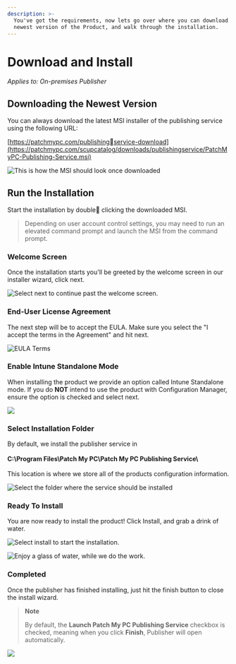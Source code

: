 ```yaml
---
description: >-
  You've got the requirements, now lets go over where you can download the
  newest version of the Product, and walk through the installation.
---
```


# Download and Install

_Applies to: On-premises Publisher_

## Downloading the Newest Version

You can always download the latest MSI installer of the publishing service using the following URL:

[https://patchmypc.com/publishingservice-download](https://patchmypc.com/scupcatalog/downloads/publishingservice/PatchMyPC-Publishing-Service.msi)

![This is how the MSI should look once downloaded](../../_images/image-\(1152\).png%3E)

## Run the Installation

Start the installation by double clicking the downloaded MSI.

> Depending on user account control settings, you may need to run an elevated command prompt and launch the MSI from the command prompt.

### Welcome Screen

Once the installation starts you'll be greeted by the welcome screen in our installer wizard, click next.

![Select next to continue past the welcome screen.](../../_images/image-\(1077\).png%3E)

### End-User License Agreement

The next step will be to accept the EULA. Make sure you select the "I accept the terms in the Agreement" and hit next.

![EULA Terms](../../_images/image-\(1253\).png%3E)

### Enable Intune Standalone Mode

When installing the product we provide an option called Intune Standalone mode. If you do **NOT** intend to use the product with Configuration Manager, ensure the option is checked and select next.

![](../../_images/image-\(1089\).png%3E)

### Select Installation Folder

By default, we install the publisher service in\
\
**C:\Program Files\Patch My PC\Patch My PC Publishing Service\\**\
\
This location is where we store all of the products configuration information.

![Select the folder where the service should be installed](../../_images/image-\(1066\).png%3E)

### Ready To Install

You are now ready to install the product! Click Install, and grab a drink of water.

![Select install to start the installation.](../../_images/image-\(1174\).png%3E)

![Enjoy a glass of water, while we do the work.](../../_images/image-\(1217\).png%3E)

### Completed

Once the publisher has finished installing, just hit the finish button to close the install wizard.

> **Note**
>
> By default, the **Launch Patch My PC Publishing Service** checkbox is checked, meaning when you click **Finish**, Publisher will open automatically.

![](../../_images/image-\(1198\).png%3E)
